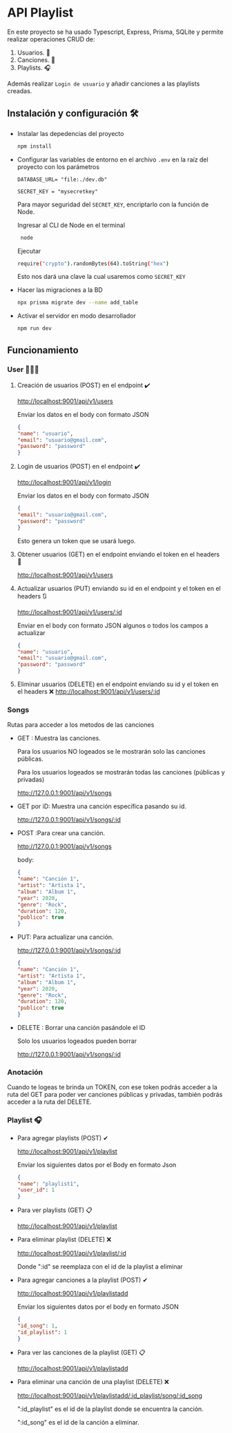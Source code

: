 # API Playlist

En este proyecto se ha usado Typescript, Express, Prisma, SQLite y permite realizar operaciones CRUD de:
1. Usuarios. 🧍
2. Canciones. 🎵
3. Playlists. 🎧

Además realizar `Login de usuario` y añadir canciones a las playlists creadas.

## Instalación y configuración 🛠️

- Instalar las depedencias del proyecto
    ```bash
    npm install
    ```
- Configurar las variables de entorno en el archivo `.env` en la raíz del proyecto con los parámetros
    ```node
    DATABASE_URL= "file:./dev.db"
    
    SECRET_KEY = "mysecretkey"
    ```
   Para mayor seguridad del `SECRET_KEY`, encriptarlo con la función de Node.

   Ingresar al CLI de Node en el terminal
   ```bash
    node
   ```
    Ejecutar
    ```bash
    require("crypto").randomBytes(64).toString("hex")
    ```
    Esto nos dará una clave la cual usaremos como `SECRET_KEY`

- Hacer las migraciones a la BD
    ```bash
    npx prisma migrate dev --name add_table
    ```
- Activar el servidor en modo desarrollador
    ```bash
    npm run dev
    ```
## Funcionamiento 

### User 🙋🏻‍♂️
1. Creación de usuarios (POST) en el endpoint ✔️

    <http://localhost:9001/api/v1/users>
    
    Enviar los datos en el body con formato JSON
    ```json
    {
    "name": "usuario",
    "email": "usuario@gmail.com",
    "password": "password"
    }
    ```
2. Login de usuarios (POST) en el endpoint ✔️

    <http://localhost:9001/api/v1/login>

    Enviar los datos en el body con formato JSON
    ```json
    {
    "email": "usuario@gmail.com",
    "password": "password"
    }
    ```
    Esto genera un token que se usará luego.

3. Obtener usuarios (GET) en el endpoint enviando el token en el headers 📜

    <http://localhost:9001/api/v1/users>

4. Actualizar usuarios (PUT) enviando su id en el endpoint y el token en el headers 🔃

    <http://localhost:9001/api/v1/users/:id>

    Enviar en el body con formato JSON algunos o todos los campos a actualizar
     ```json
    {
    "name": "usuario",
    "email": "usuario@gmail.com",
    "password": "password"
    }
    ```
5. Eliminar usuarios (DELETE) en el endpoint enviando su id y el token en el headers ❌
<http://localhost:9001/api/v1/users/:id>



### Songs 
Rutas para acceder a los metodos de las canciones

- GET : Muestra las canciones.

    Para los usuarios NO logeados se le mostrarán solo las      canciones públicas.

    Para los usuarios logeados se mostrarán todas las canciones (públicas y privadas)

    http://127.0.0.1:9001/api/v1/songs

- GET por iD: Muestra una canción específica pasando su id. 

    http://127.0.0.1:9001/api/v1/songs/:id

- POST :Para crear una canción.

    http://127.0.0.1:9001/api/v1/songs

    body: 

    ```json
    {
    "name": "Canción 1",
    "artist": "Artista 1",
    "album": "Album 1",
    "year": 2020,
    "genre": "Rock",
    "duration": 120,
    "publico": true
    }
    ```

- PUT: Para actualizar una canción.

    http://127.0.0.1:9001/api/v1/songs/:id

    ```json
    {
    "name": "Canción 1",
    "artist": "Artista 1",
    "album": "Album 1",
    "year": 2020,
    "genre": "Rock",
    "duration": 120,
    "publico": true
    }
    ```

- DELETE : Borrar una canción pasándole el ID
    
    Solo los usuarios logeados pueden borrar

    http://127.0.0.1:9001/api/v1/songs/:id


### Anotación

Cuando te logeas te brinda un TOKEN, con ese token podrás acceder a la ruta del GET para poder ver canciones públicas y privadas, también podrás acceder a la ruta del DELETE.



### Playlist 🎧

- Para agregar playlists (POST) ✔

    <http://localhost:9001/api/v1/playlist>

    Enviar los siguientes datos por el Body en formato Json

    ```json
    {
    "name": "playlist1",
    "user_id": 1
    }
    ```
- Para ver playlists (GET) 📋
    
    <http://localhost:9001/api/v1/playlist>

- Para eliminar playlist (DELETE) ❌
    
    <http://localhost:9001/api/v1/playlist/:id>

    Donde ":id" se reemplaza con el id de la playlist a eliminar

- Para agregar canciones a la playlist (POST) ✔

    <http://localhost:9001/api/v1/playlistadd>

    Enviar los siguientes datos por el body en formato JSON

    ```json
    {
    "id_song": 1,
    "id_playlist": 1
    }
    ```
- Para ver las canciones de la playlist (GET) 📋

    <http://localhost:9001/api/v1/playlistadd>

- Para eliminar una canción de una playlist (DELETE) ❌

    <http://localhost:9001/api/v1/playlistadd/:id_playlist/song/:id_song>

    ":id_playlist" es el id de la playlist donde se encuentra la canción.
    
    ":id_song" es el id de la canción a eliminar.
